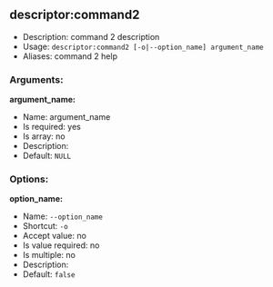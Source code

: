 descriptor:command2
-------------------
* Description: command 2 description
* Usage: `descriptor:command2 [-o|--option_name] argument_name`
* Aliases: <none>
command 2 help
### Arguments:
**argument_name:**
* Name: argument_name
* Is required: yes
* Is array: no
* Description: <none>
* Default: `NULL`
### Options:
**option_name:**
* Name: `--option_name`
* Shortcut: `-o`
* Accept value: no
* Is value required: no
* Is multiple: no
* Description: <none>
* Default: `false`
